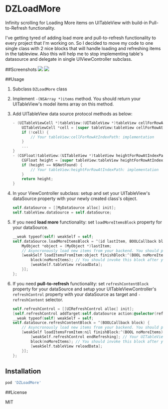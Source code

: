 # DZLoadMore
Infinity scrolling for Loading More items on UITableView with build-in Pull-to-Refresh functionality.

I've getting tyred of adding load more and pull-to-refresh functionality to every project that I'm working on. So I decided to move my code to one single class with 2 nice blocks that will handle loading and refreshing items in the tableview. Also this will help me to stop implementing table's datasource and delegate in single UIViewController subclass.

##Screenshots
<img src=http://i.imgur.com/zQEjGhFl.png> 
<img src=http://i.imgur.com/nbWyMH2l.png>

##Usage

1. Subclass `DZLoadMore` class
2. Implement `-(NSArray *)items` method. You should return your UITableView's model items array on this method.
3. Add UITableView data source protocol methods as below:

    ```objective-c
    - (UITableViewCell *)tableView:(UITableView *)tableView cellForRowAtIndexPath:(NSIndexPath *)indexPath {
        UITableViewCell *cell = [super tableView:tableView cellForRowAtIndexPath:indexPath];
        if (!cell) {
            // Your tableView:cellForRowAtIndexPath: implementation
        }
        ...
    }
    - (CGFloat)tableView:(UITableView *)tableView heightForRowAtIndexPath:(NSIndexPath *)indexPath {
        CGFloat height = [super tableView:tableView heightForRowAtIndexPath:indexPath];
        if (height == NSNotFound) {
            // Your tableView:heightForRowAtIndexPath: implementation
        }
        return height;
    }
    ``` 

4. In your ViewController subclass: setup and set your UITableView's dataSource property with your newly created class's object.

    ```objective-c
    self.dataSource = [[MyDataSource alloc] init];
    self.tableView.dataSource = self.dataSource;
    ```
    
5. If you need **load more** functionality: set `loadMoreItemsBlock` property for your dataSource.

    ```objective-c
    __weak typeof(self) weakSelf = self;
    self.dataSource.loadMoreItemsBlock = ^(id lastItem, BOOLCallback block) {
        MyObject *object = (MyObject *)lastItem;
        // Asyncronously load new items from your backend. You should provide fininsh block that should have BOOL value indicating if server doesn't have any more items to load
        [weakSelf loadItemsFromItem:object finishBlock:^(BOOL noMoreItems) {
            block(noMoreItems); // You should invoke this block after you've updated your dataSource with new values
            [weakSelf.tableView reloadData];
        }];
    };
    ```
    
6. If you need **pull-to-refresh** functionality: set `refreshContentBlock` property for your dataSource and setup your UITableViewController's `refreshControl` property with your dataSource as target and `-refreshContent` selector.
    
    ```objective-c
    self.refreshControl = [[UIRefreshControl alloc] init];
    [self.refreshControl addTarget:self.dataSource action:@selector(refreshContent) forControlEvents:UIControlEventValueChanged];
    __weak typeof(self) weakSelf = self;
    self.dataSource.refreshContentBlock = ^(BOOLCallback block) {
        // Asyncronously load new items from your backend. You should provide fininsh block that should have BOOL value indicating if server doesn't have any more items to load
        [weakSelf loadItemsFromItem:nil finishBlock:^(BOOL noMoreItems) {
            [weakSelf.refreshControl endRefreshing]; // Your UITableViewController responsible for invoking -endRefreshing method or UIRefreshControl
            block(noMoreItems); // You should invoke this block after you've updated your dataSource with new values
            [weakSelf.tableView reloadData];
        }];
    };
    ```

## Installation

```sh
pod 'DZLoadMore'
```

##License

MIT
